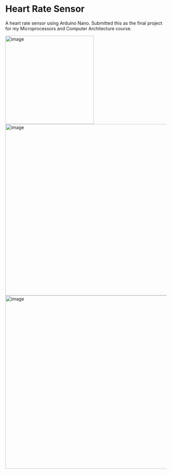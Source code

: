 # Heart Rate Sensor

A heart rate sensor using Arduino Nano. Submitted this as the final project for my Microprocessors and Computer Architecture course.

<img width="276" alt="image" src="https://github.com/aluminates/Heart-Rate-Sensor/assets/111171759/ae122388-0608-4ea3-944c-b60fd7213654">
<img width="536" alt="image" src="https://github.com/aluminates/Heart-Rate-Sensor/assets/111171759/1483bd06-45e6-4f9f-a839-2fa640bae1d5">
<img width="542" alt="image" src="https://github.com/aluminates/Heart-Rate-Sensor/assets/111171759/b71ecb6f-bd85-4113-8674-9990f2616b61">

